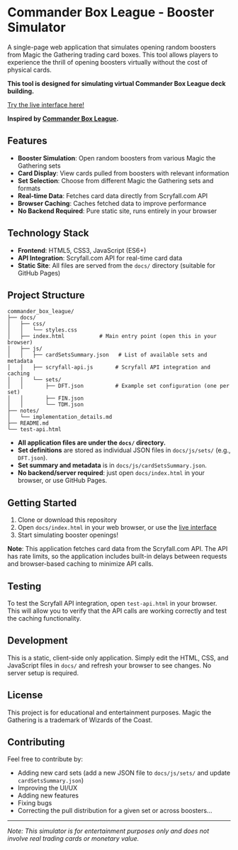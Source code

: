 # Commander Box League - Booster Simulator

A single-page web application that simulates opening random boosters from Magic the Gathering trading card boxes. This tool allows players to experience the thrill of opening boosters virtually without the cost of physical cards.

**This tool is designed for simulating virtual Commander Box League deck building.**

[Try the live interface here!](https://muz.github.io/commander_box_league/)

**Inspired by [Commander Box League](https://wpn.wizards.com/en/event/edge-of-eternities-commander-box-league).**

## Features

- **Booster Simulation**: Open random boosters from various Magic the Gathering sets
- **Card Display**: View cards pulled from boosters with relevant information
- **Set Selection**: Choose from different Magic the Gathering sets and formats
- **Real-time Data**: Fetches card data directly from Scryfall.com API
- **Browser Caching**: Caches fetched data to improve performance
- **No Backend Required**: Pure static site, runs entirely in your browser

## Technology Stack

- **Frontend**: HTML5, CSS3, JavaScript (ES6+)
- **API Integration**: Scryfall.com API for real-time card data
- **Static Site**: All files are served from the `docs/` directory (suitable for GitHub Pages)

## Project Structure

```
commander_box_league/
├── docs/
│   ├── css/
│   │   └── styles.css
│   ├── index.html           # Main entry point (open this in your browser)
│   ├── js/
│   │   ├── cardSetsSummary.json   # List of available sets and metadata
│   │   ├── scryfall-api.js       # Scryfall API integration and caching
│   │   └── sets/
│   │       ├── DFT.json          # Example set configuration (one per set)
│   │       ├── FIN.json
│   │       └── TDM.json
├── notes/
│   └── implementation_details.md
├── README.md
└── test-api.html
```

- **All application files are under the `docs/` directory.**
- **Set definitions** are stored as individual JSON files in `docs/js/sets/` (e.g., `DFT.json`).
- **Set summary and metadata** is in `docs/js/cardSetsSummary.json`.
- **No backend/server required**: just open `docs/index.html` in your browser, or use GitHub Pages.

## Getting Started

1. Clone or download this repository
2. Open `docs/index.html` in your web browser, or use the [live interface](https://muz.github.io/commander_box_league/)
3. Start simulating booster openings!

**Note**: This application fetches card data from the Scryfall.com API. The API has rate limits, so the application includes built-in delays between requests and browser-based caching to minimize API calls.

## Testing

To test the Scryfall API integration, open `test-api.html` in your browser. This will allow you to verify that the API calls are working correctly and test the caching functionality.

## Development

This is a static, client-side only application. Simply edit the HTML, CSS, and JavaScript files in `docs/` and refresh your browser to see changes. No server setup is required.

## License

This project is for educational and entertainment purposes. Magic the Gathering is a trademark of Wizards of the Coast.

## Contributing

Feel free to contribute by:
- Adding new card sets (add a new JSON file to `docs/js/sets/` and update `cardSetsSummary.json`)
- Improving the UI/UX
- Adding new features
- Fixing bugs
- Correcting the pull distribution for a given set or across boosters...

---

*Note: This simulator is for entertainment purposes only and does not involve real trading cards or monetary value.*